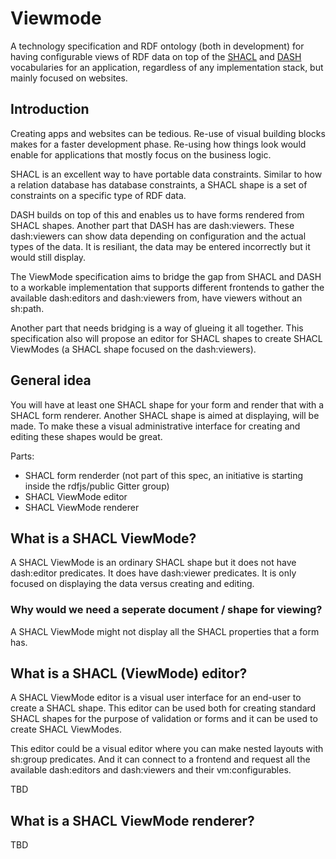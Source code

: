# Viewmode

A technology specification and RDF ontology (both in development) for having configurable views of RDF data on top of the [SHACL](https://www.w3.org/TR/shacl/) and [DASH](https://datashapes.org/forms.html) vocabularies for an application, regardless of any implementation stack, but mainly focused on websites.

## Introduction

Creating apps and websites can be tedious. Re-use of visual building blocks makes for a faster development phase. Re-using how things look would enable for applications that mostly focus on the business logic. 

SHACL is an excellent way to have portable data constraints. Similar to how a relation database has database constraints, a SHACL shape is a set of constraints on a specific type of RDF data.

DASH builds on top of this and enables us to have forms rendered from SHACL shapes. Another part that DASH has are dash:viewers. These dash:viewers can show data depending on configuration and the actual types of the data. It is resiliant, the data may be entered incorrectly but it would still display.

The ViewMode specification aims to bridge the gap from SHACL and DASH to a workable implementation that supports different frontends to gather the available dash:editors and dash:viewers from, have viewers without an sh:path.

Another part that needs bridging is a way of glueing it all together. This specification also will propose an editor for SHACL shapes to create SHACL ViewModes (a SHACL shape focused on the dash:viewers).

## General idea

You will have at least one SHACL shape for your form and render that with a SHACL form renderer. Another SHACL shape is aimed at displaying, will be made. To make these a visual administrative interface for creating and editing these shapes would be great.

Parts:

- SHACL form renderder (not part of this spec, an initiative is starting inside the rdfjs/public Gitter group)
- SHACL ViewMode editor
- SHACL ViewMode renderer

## What is a SHACL ViewMode?

A SHACL ViewMode is an ordinary SHACL shape but it does not have dash:editor predicates. It does have dash:viewer predicates. It is only focused on displaying the data versus creating and editing.

### Why would we need a seperate document / shape for viewing?

A SHACL ViewMode might not display all the SHACL properties that a form has. 

## What is a SHACL (ViewMode) editor?

A SHACL ViewMode editor is a visual user interface for an end-user to create a SHACL shape. This editor can be used both for creating standard SHACL shapes for the purpose of validation or forms and it can be used to create SHACL ViewModes.

This editor could be a visual editor where you can make nested layouts with sh:group predicates. And it can connect to a frontend and request all the available dash:editors and dash:viewers and their vm:configurables.

TBD

## What is a SHACL ViewMode renderer?

TBD